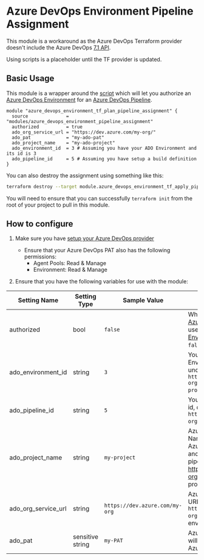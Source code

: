 # Azure DevOps Environment Pipeline Assignment

This module is a workaround as the Azure DevOps Terraform provider doesn't include the Azure DevOps [7.1 API](https://github.com/MicrosoftDocs/vsts-rest-api-specs/tree/master/specification/distributedTask/7.1).

Using scripts is a placeholder until the TF provider is updated.

## Basic Usage

This module is a wrapper around the [script](/infra/terraform/modules/azure_devops_environment_pipeline_assignment/azure_devops_environment_pipeline_assignment.sh) which will let you authorize an [Azure DevOps Environment](https://docs.microsoft.com/en-us/azure/devops/pipelines/process/environments?view=azure-devops) for an [Azure DevOps Pipeline](https://docs.microsoft.com/en-us/azure/devops/pipelines/get-started/what-is-azure-pipelines?view=azure-devops).

```hcl
module "azure_devops_environment_tf_plan_pipeline_assignment" {
  source              = "modules/azure_devops_environment_pipeline_assignment"
  authorized          = true
  ado_org_service_url = "https://dev.azure.com/my-org/"
  ado_pat             = "my-ado-pat"
  ado_project_name    = "my-ado-project"
  ado_environment_id  = 3 # Assuming you have your ADO Environment and its id is 3
  ado_pipeline_id     = 5 # Assuming you have setup a build definition 
}
```

You can also destroy the assignment using something like this:

```bash
terraform destroy --target module.azure_devops_environment_tf_apply_pipeline_assignment.null_resource.azure_devops_environment_pipeline_assignment_remove
```

You will need to ensure that you can successfully `terraform init` from the root of your project to pull in this module.

## How to configure

1. Make sure you have [setup your Azure DevOps provider](https://registry.terraform.io/providers/microsoft/azuredevops/latest/docs/guides/authenticating_using_the_personal_access_token#configure-environment-variables)
    * Ensure that your Azure DevOps PAT also has the following permissions:
        * Agent Pools: Read & Manage
        * Environment: Read & Manage 

2. Ensure that you have the following variables for use with the module:

| Setting Name | Setting Type | Sample Value | Notes |
|--|--|--|--|
| authorized | bool | `false` | Whether to authorize your [Azure DevOps Pipeline](https://docs.microsoft.com/en-us/azure/devops/pipelines/get-started/what-is-azure-pipelines?view=azure-devops) to use an [Azure DevOps Environment](https://docs.microsoft.com/en-us/azure/devops/pipelines/process/environments?view=azure-devops), defaults to `false`. |
| ado_environment_id | string | `3` | Your Azure DevOps Environment id, check under `https://dev.azure.com/<my-org>/<my-project>/_environments`. |
| ado_pipeline_id | string | `5` | Your Azure DevOps Pipeline id, check under `https://dev.azure.com/<my-org>/<my-project>/_build`. |
| ado_project_name | string | `my-project` | Azure DevOps Project Name which hosts the Azure DevOps environment and the Azure DevOps pipeline, e.g. for the URL https://dev.azure.com/my-org/my-project you will provide `my-project`. |
| ado_org_service_url | string | `https://dev.azure.com/my-org` | Azure DevOps Organization URL e.g. `https://dev.azure.com/my-org` for your Azure DevOps environment. |
| ado_pat | sensitive string | `my-PAT` | Azure DevOps PAT which will be used to provision the Azure DevOps environment. |
